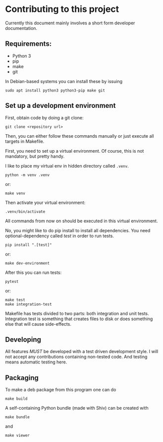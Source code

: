 # Contributing to this project

Currently this document mainly involves a short form developer documentation.

## Requirements:

 * Python 3
 * pip
 * make
 * git

In Debian-based systems you can install these by issuing

    sudo apt install python3 python3-pip make git

## Set up a development environment

First, obtain code by doing a git clone:

    git clone <repository url>

Then, you can either follow these commands manually or just execute all targets in Makefile.

First, you need to set up a virtual environment. Of course, this is not mandatory, but pretty handy.

I like to place my virtual env in hidden directory called `.venv`.

    python -m venv .venv

or:

    make venv

Then activate your virtual environment:

    .venv/bin/activate

All commands from now on should be executed in this virtual environment.

No, you might like to do pip install to install all dependencies. You need optional-dependency called *test* in order to run tests.

    pip install ".[test]"

or:

    make dev-environment

After this you can run tests:

    pytest

or:

    make test
    make integration-test

Makefile has tests divided to two parts: both integration and unit tests. Integration test is something that creates files to disk or does something else that will cause side-effects.

## Developing

All features *MUST* be developed with a test driven development style. I will not accept any contributions containing non-tested code. And testing means automatic testing here.

## Packaging

To make a deb package from this program one can do

    make build

A self-containing Python bundle (made with Shiv) can be created with

    make bundle

and

    make viewer

